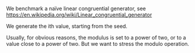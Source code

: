 We benchmark a naïve linear congruential generator, see
https://en.wikipedia.org/wiki/Linear_congruential_generator

We generate the ith value, starting from the seed.

Usually, for obvious reasons, the modulus is set to a power of two,
or to a value close to a power of two. But we want to stress
the modulo operation.

